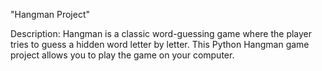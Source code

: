 "Hangman Project" 

Description:
Hangman is a classic word-guessing game where the player tries to guess a hidden word letter by letter. This Python Hangman game project allows you to play the game on your computer.

